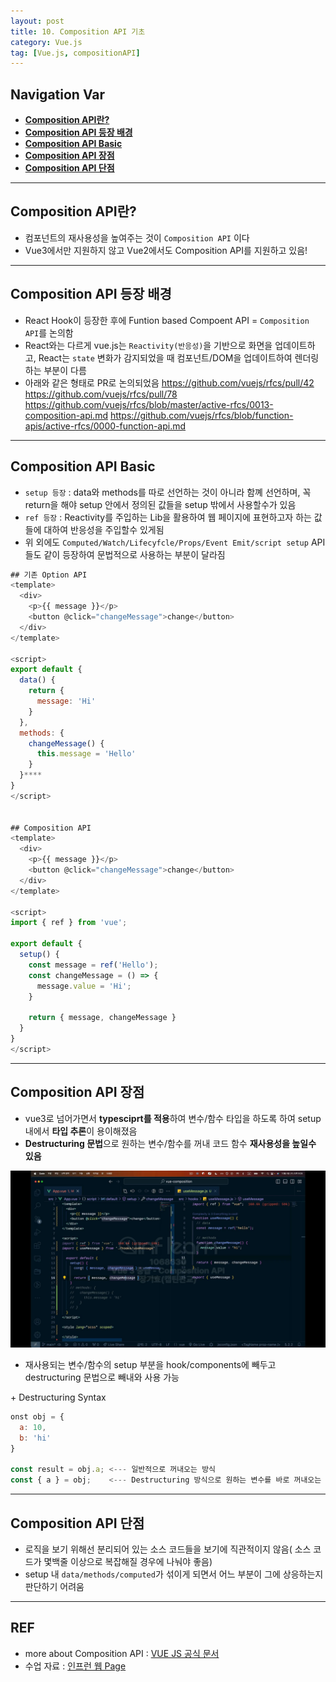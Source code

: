 ```yaml
---
layout: post
title: 10. Composition API 기초
category: Vue.js
tag: [Vue.js, compositionAPI]
---
```


## Navigation Var

- **[Composition API란?](#composition-api란)**
- **[Composition API 등장 배경](#composition-api-등장-배경)**
- **[Composition API Basic](#composition-api-basic)**
- **[Composition API 장점](#composition-api-장점)**
- **[Composition API 단점](#composition-api-단점)**

---

## Composition API란?

- 컴포넌트의 재사용성을 높여주는 것이 `Composition API` 이다
- Vue3에서만 지원하지 않고 Vue2에서도 Composition API를 지원하고 있음!

---

## Composition API 등장 배경

- React Hook이 등장한 후에 Funtion based Compoent API = `Composition API`를 논의함
- React와는 다르게 vue.js는 `Reactivity(반응성)`을 기반으로 화면을 업데이트하고, React는 `state` 변화가 감지되었을 때 컴포넌트/DOM을 업데이트하여 렌더링 하는 부분이 다름
- 아래와 같은 형태로 PR로 논의되었음
  https://github.com/vuejs/rfcs/pull/42
  https://github.com/vuejs/rfcs/pull/78
  https://github.com/vuejs/rfcs/blob/master/active-rfcs/0013-composition-api.md
  https://github.com/vuejs/rfcs/blob/function-apis/active-rfcs/0000-function-api.md

---

## Composition API Basic

- `setup 등장` : data와 methods를 따로 선언하는 것이 아니라 함꼐 선언하며, 꼭 return을 해야 setup 안에서 정의된 값들을 setup 밖에서 사용할수가 있음
- `ref 등장` : Reactivity를 주입하는 Lib을 활용하여 웹 페이지에 표현하고자 하는 값들에 대하여 반응성을 주입할수 있게됨
- 위 외에도 `Computed/Watch/Lifecyfcle/Props/Event Emit/script setup` API들도 같이 등장하여 문법적으로 사용하는 부분이 달라짐

```javascript
## 기존 Option API
<template>
  <div>
    <p>{{ message }}</p>
    <button @click="changeMessage">change</button>
  </div>
</template>

<script>
export default {
  data() {
    return {
      message: 'Hi'
    }
  },
  methods: {
    changeMessage() {
      this.message = 'Hello'
    }
  }****
}
</script>


## Composition API
<template>
  <div>
    <p>{{ message }}</p>
    <button @click="changeMessage">change</button>
  </div>
</template>

<script>
import { ref } from 'vue';

export default {
  setup() {
    const message = ref('Hello');
    const changeMessage = () => {
      message.value = 'Hi';
    }

    return { message, changeMessage }
  }
}
</script>


```

---

## Composition API 장점

- vue3로 넘어가면서 **typesciprt를 적용**하여 변수/함수 타입을 하도록 하여 setup 내에서 **타입 추론**이 용이해졌음
- **Destructuring 문법**으로 원하는 변수/함수를 꺼내 코드 함수 **재사용성을 높일수 있음**

<img src="/public/img/VueLecture/VuecompositionAPI.jpg">

- 재사용되는 변수/함수의 setup 부분을 hook/components에 빼두고 destructuring 문법으로 빼내와 사용 가능

\+ Destructuring Syntax

```javascript
onst obj = {
  a: 10,
  b: 'hi'
}

const result = obj.a; <--- 일반적으로 꺼내오는 방식
const { a } = obj;    <--- Destructuring 방식으로 원하는 변수를 바로 꺼내오는 방식임

```

---

## Composition API 단점

- 로직을 보기 위해선 분리되어 있는 소스 코드들을 보기에 직관적이지 않음( 소스 코드가 몇백줄 이상으로 복잡해질 경우에 나눠야 좋음)
- setup 내 `data/methods/computed`가 섞이게 되면서 어느 부분이 그에 상응하는지 판단하기 어려움

---

## REF

- more about Composition API : [VUE JS 공식 문서](https://vuejs.org/guide/extras/composition-api-faq.html)
- 수업 자료 : [인프런 웹 Page](https://joshua1988.github.io/vue-camp/reuse/composition.html)
